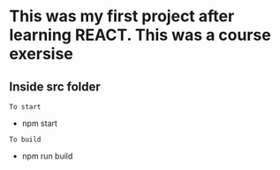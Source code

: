 # This was my first project after learning REACT. This was a course exersise

## Inside src folder

`To start`
- npm start

`To build`
- npm run build
